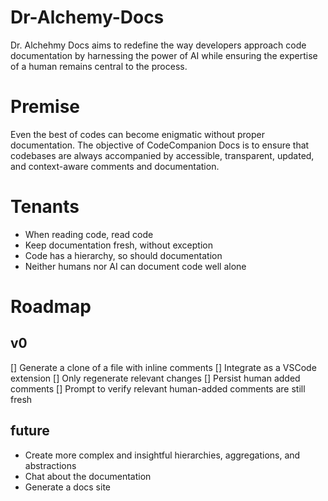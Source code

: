 # Dr-Alchemy-Docs
Dr. Alchehmy Docs aims to redefine the way developers approach code documentation by harnessing the power of AI while ensuring the expertise of a human remains central to the process.

# Premise
Even the best of codes can become enigmatic without proper documentation. The objective of CodeCompanion Docs is to ensure that codebases are always accompanied by accessible, transparent, updated, and context-aware comments and documentation.

# Tenants
 - When reading code, read code
 - Keep documentation fresh, without exception
 - Code has a hierarchy, so should documentation
 - Neither humans nor AI can document code well alone

# Roadmap
## v0
  [] Generate a clone of a file with inline comments
  [] Integrate as a VSCode extension
  [] Only regenerate relevant changes
  [] Persist human added comments
  [] Prompt to verify relevant human-added comments are still fresh
## future
  - Create more complex and insightful hierarchies, aggregations, and abstractions
  - Chat about the documentation
  - Generate a docs site